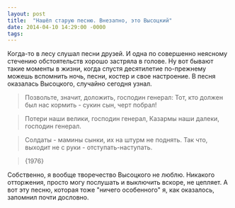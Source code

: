 ```yaml
---
layout: post
title:  "Нашёл старую песню. Внезапно, это Высоцкий"
date: 2014-04-10 14:29:00 -0000
tags: 
---
```


Когда-то в лесу слушал песни друзей. И одна по совершенно неясному стечению обстоятельств хорошо застряла в голове. Ну вот бывают такие моменты в жизни, когда спустя десятилетие по-прежнему можешь вспомнить ночь, песни, костер и свое настроение. В песня оказалась Высоцкого, случайно сегодня узнал.

> Позвольте, значит, доложить,
> господин генерал:
> Тот, кто должен был нас кормить -
> сукин сын, черт побрал!

> Потери наши велики,
> господин генерал,
> Казармы наши далеки,
> господин генерал.

> Солдаты - мамины сынки,
> их на штурм не поднять.
> Так что, выходит не с руки -
> отступать-наступать.

> {1976}

Собственно, я вообще творечество Высоцкого не люблю. Никакого отторжения, просто могу послушать и выключить вскоре, не цепляет. А вот эту песню, которая тоже "ничего особенного" я, как оказалось, запомнил почти дословно.
